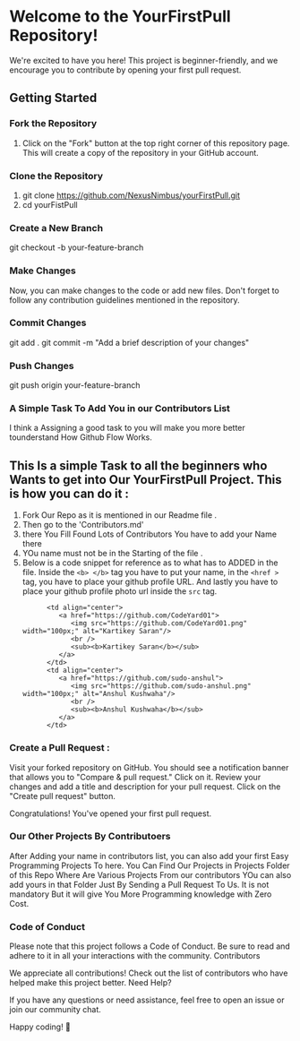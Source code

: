 # Welcome to the YourFirstPull Repository!

We're excited to have you here! This project is beginner-friendly, and we encourage you to contribute by opening your first pull request.

## Getting Started

### Fork the Repository

1. Click on the "Fork" button at the top right corner of this repository page. This will create a copy of the repository in your GitHub account.

### Clone the Repository

1. git clone https://github.com/NexusNimbus/yourFirstPull.git
2. cd yourFistPull

### Create a New Branch

git checkout -b your-feature-branch

### Make Changes

Now, you can make changes to the code or add new files. Don't forget to follow any contribution guidelines mentioned in the repository.

### Commit Changes

git add .
git commit -m "Add a brief description of your changes"

### Push Changes

git push origin your-feature-branch

### A Simple Task To Add You in our Contributors List

I think a Assigning a good task to you will make you more better tounderstand How Github Flow Works.

This Is a simple Task to all the beginners who Wants to get into Our YourFirstPull Project.
This is how you can do it :
- 
1. Fork Our Repo as it is mentioned in our Readme file .
2. Then go to the 'Contributors.md'
3. there You Fill Found Lots of Contributors You have to add your Name there
4. YOu name must not be in the Starting of the file .
5. Below is a code snippet for reference as to what has to ADDED in the file. Inside the `<b> </b>` tag you have to put your name, in the `<href >` tag, you have to place your github profile URL. And lastly you have to place your github profile photo url inside the `src` tag.
   ```
         <td align="center">
            <a href="https://github.com/CodeYard01">
               <img src="https://github.com/CodeYard01.png" width="100px;" alt="Kartikey Saran"/>
               <br />
               <sub><b>Kartikey Saran</b></sub>
            </a>
         </td>
         <td align="center">
            <a href="https://github.com/sudo-anshul">
               <img src="https://github.com/sudo-anshul.png" width="100px;" alt="Anshul Kushwaha"/>
               <br />
               <sub><b>Anshul Kushwaha</b></sub>
            </a>
         </td>
   ```
### Create a Pull Request :
    
  Visit your forked repository on GitHub.
    You should see a notification banner that allows you to "Compare & pull request." Click on it.
    Review your changes and add a title and description for your pull request.
    Click on the "Create pull request" button.

Congratulations! You've opened your first pull request.

### Our Other Projects By Contributoers 
After Adding your name in contributors list, you can also add your first Easy Programming Projects To here.
You Can Find Our Projects in Projects Folder of this Repo Where Are Various Projects From our contributors YOu can also add yours in that Folder Just By Sending a Pull Request To Us. 
It is not mandatory But it will give You More Programming knowledge with Zero Cost.

### Code of Conduct

Please note that this project follows a Code of Conduct. Be sure to read and adhere to it in all your interactions with the community.
Contributors

We appreciate all contributions! Check out the list of contributors who have helped make this project better.
Need Help?

If you have any questions or need assistance, feel free to open an issue or join our community chat.

Happy coding! 🚀
